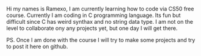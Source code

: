 Hi my names is Ramexo, I am currently learning how to code via CS50 free course.
Currently I am coding in C programming language. Its fun but difficult since C has weird synthax and no string data type.
I am not on the level to collaborate ony any projects yet, but one day I will get there.

PS. Once I am done with the course I will try to make some projects and try to post it here on github.

<!---
Ramexo/Ramexo is a ✨ special ✨ repository because its `README.md` (this file) appears on your GitHub profile.
You can click the Preview link to take a look at your changes.
--->
